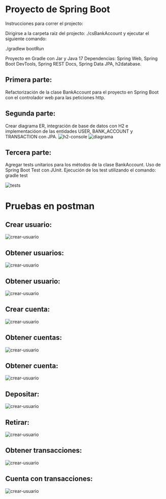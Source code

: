 # Proyecto de Spring Boot

Instrucciones para correr el projecto:

Dirigirse a la carpeta raíz del projecto: ./csBankAccount y ejecutar el siguiente comando:

./gradlew bootRun

Proyecto en Gradle con Jar y Java 17
Dependencias: Spring Web, Spring Boot DevTools, Spring REST Docs, Spring Data JPA, h2database.

## Primera parte:
Refactorización de la clase BankAccount para el proyecto en Spring Boot con el controlador web para las peticiones http.

## Segunda parte:
Crear diagrama ER, integración de base de datos con H2 e implementacióon de las entidades USER, BANK_ACCOUNT y TRANSACTION con JPA.
![h2-console](h2-console.PNG)
![diagrama](ER-model.png)

## Tercera parte:
Agregar tests unitarios para los métodos de la clase BankAccount. Uso de Spring Boot Test con JUnit. Ejecución de los test utilizando el comando:
gradle test

![tests](bankAccountTests.PNG)

# Pruebas en postman

## Crear usuario:
![crear-usuario](api_requets/1.PNG)

## Obtener usuarios:
![crear-usuario](api_requets/2.PNG)

## Obtener usuario:
![crear-usuario](api_requets/3.PNG)

## Crear cuenta:
![crear-usuario](api_requets/4.PNG)

## Obtener cuentas:
![crear-usuario](api_requets/5.PNG)

## Obtener cuenta:
![crear-usuario](api_requets/6.PNG)

## Depositar:
![crear-usuario](api_requets/7.PNG)

## Retirar:
![crear-usuario](api_requets/8.PNG)

## Obtener transacciones:
![crear-usuario](api_requets/9.PNG)

## Cuenta con transacciones:
![crear-usuario](api_requets/10.PNG)
